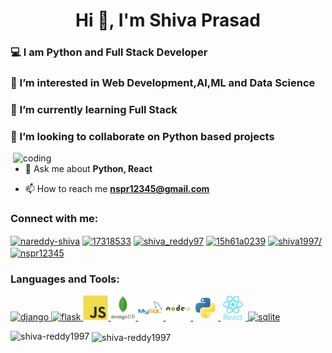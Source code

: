 <h1 align="center">Hi 👋, I'm Shiva Prasad</h1>
<h3 align="left">💻 I am Python and Full Stack Developer</h3>
<h3 align="left">👀 I’m interested in Web Development,AI,ML and Data Science</h3>
<h3 align="left">🌱 I’m currently learning Full Stack</h3>
<h3 align="left">💞️ I’m looking to collaborate on Python based projects</h3>

<img align="right" alt="coding" width="500" src="https://cdn.dribbble.com/users/1059583/screenshots/4171367/media/5c8264a20b247115b68e6c2f4c97d5e6.gif">

- 💬 Ask me about **Python, React**

- 📫 How to reach me **nspr12345@gmail.com**

<h3 align="left">Connect with me:</h3>
<p align="left">
<a href="https://linkedin.com/in/nareddy-shiva" target="blank"><img align="center" src="https://raw.githubusercontent.com/rahuldkjain/github-profile-readme-generator/master/src/images/icons/Social/linked-in-alt.svg" alt="nareddy-shiva" height="30" width="40" /></a>
<a href="https://stackoverflow.com/users/17318533" target="blank"><img align="center" src="https://raw.githubusercontent.com/rahuldkjain/github-profile-readme-generator/master/src/images/icons/Social/stack-overflow.svg" alt="17318533" height="30" width="40" /></a>
<a href="https://www.codechef.com/users/shiva_reddy97" target="blank"><img align="center" src="https://cdn.jsdelivr.net/npm/simple-icons@3.1.0/icons/codechef.svg" alt="shiva_reddy97" height="30" width="40" /></a>
<a href="https://www.hackerrank.com/15h61a0239" target="blank"><img align="center" src="https://raw.githubusercontent.com/rahuldkjain/github-profile-readme-generator/master/src/images/icons/Social/hackerrank.svg" alt="15h61a0239" height="30" width="40" /></a>
<a href="https://www.leetcode.com/shiva1997/" target="blank"><img align="center" src="https://raw.githubusercontent.com/rahuldkjain/github-profile-readme-generator/master/src/images/icons/Social/leet-code.svg" alt="shiva1997/" height="30" width="40" /></a>
<a href="https://auth.geeksforgeeks.org/user/nspr12345" target="blank"><img align="center" src="https://raw.githubusercontent.com/rahuldkjain/github-profile-readme-generator/master/src/images/icons/Social/geeks-for-geeks.svg" alt="nspr12345" height="30" width="40" /></a>
</p>

<h3 align="left">Languages and Tools:</h3>
<p align="left"> <a href="https://www.djangoproject.com/" target="_blank" rel="noreferrer"> <img src="https://cdn.iconscout.com/icon/free/png-128/django-12-1175186.png" alt="django" width="40" height="40"/> </a> <a href="https://flask.palletsprojects.com/" target="_blank" rel="noreferrer"> <img src="https://www.kindpng.com/picc/m/188-1882416_flask-python-logo-hd-png-download.png" alt="flask" width="40" height="40"/> </a> <a href="https://developer.mozilla.org/en-US/docs/Web/JavaScript" target="_blank" rel="noreferrer"> <img src="https://raw.githubusercontent.com/devicons/devicon/master/icons/javascript/javascript-original.svg" alt="javascript" width="40" height="40"/> </a> <a href="https://www.mongodb.com/" target="_blank" rel="noreferrer"> <img src="https://raw.githubusercontent.com/devicons/devicon/master/icons/mongodb/mongodb-original-wordmark.svg" alt="mongodb" width="40" height="40"/> </a> <a href="https://www.mysql.com/" target="_blank" rel="noreferrer"> <img src="https://raw.githubusercontent.com/devicons/devicon/master/icons/mysql/mysql-original-wordmark.svg" alt="mysql" width="40" height="40"/> </a> <a href="https://nodejs.org" target="_blank" rel="noreferrer"> <img src="https://raw.githubusercontent.com/devicons/devicon/master/icons/nodejs/nodejs-original-wordmark.svg" alt="nodejs" width="40" height="40"/> </a> <a href="https://www.python.org" target="_blank" rel="noreferrer"> <img src="https://raw.githubusercontent.com/devicons/devicon/master/icons/python/python-original.svg" alt="python" width="40" height="40"/> </a> <a href="https://reactjs.org/" target="_blank" rel="noreferrer"> <img src="https://raw.githubusercontent.com/devicons/devicon/master/icons/react/react-original-wordmark.svg" alt="react" width="40" height="40"/> </a> <a href="https://www.sqlite.org/" target="_blank" rel="noreferrer"> <img src="https://www.vectorlogo.zone/logos/sqlite/sqlite-icon.svg" alt="sqlite" width="40" height="40"/> </a> </p>

<p><img align="left" src="https://github-readme-stats.vercel.app/api/top-langs?username=shiva-reddy1997&show_icons=true&locale=en&layout=compact" alt="shiva-reddy1997" /></p>

<p>&nbsp;<img align="center" src="https://github-readme-stats.vercel.app/api?username=shiva-reddy1997&show_icons=true&locale=en" alt="shiva-reddy1997" /></p>
